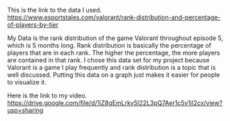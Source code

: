 This is the link to the data I used.
https://www.esportstales.com/valorant/rank-distribution-and-percentage-of-players-by-tier

My Data is the rank distribution of the game Valorant throughout episode 5, which is 5 months long. Rank distribution is basically the percentage of players that are in each rank. The higher the percentage, the more players are contained in that rank. I chose this data set for my project because Valorant is a game I play frequently and rank distribution is a topic that is well discussed. Putting this data on a graph just makes it easier for people to visualize it. 

Here is the link to my video.
https://drive.google.com/file/d/1iZ8gEmLrkv5I22L3pQ7Aer1c5v1iI2cx/view?usp=sharing
